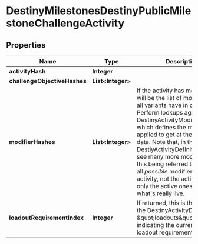 
# DestinyMilestonesDestinyPublicMilestoneChallengeActivity

## Properties
Name | Type | Description | Notes
------------ | ------------- | ------------- | -------------
**activityHash** | **Integer** |  |  [optional]
**challengeObjectiveHashes** | **List&lt;Integer&gt;** |  |  [optional]
**modifierHashes** | **List&lt;Integer&gt;** | If the activity has modifiers, this will be the list of modifiers that all variants have in common. Perform lookups against DestinyActivityModifierDefinition which defines the modifier being applied to get at the modifier data.  Note that, in the DestiyActivityDefinition, you will see many more modifiers than this being referred to: those are all *possible* modifiers for the activity, not the active ones. Use only the active ones to match what&#39;s really live. |  [optional]
**loadoutRequirementIndex** | **Integer** | If returned, this is the index into the DestinyActivityDefinition&#39;s \&quot;loadouts\&quot; property, indicating the currently active loadout requirements. |  [optional]



